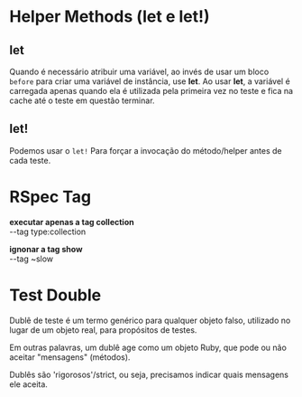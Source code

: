 # Helper Methods (let e let!)

## let

Quando é necessário atribuir uma variável, ao invés de usar um bloco `before` para criar uma variável de instância,
use **let**. Ao usar **let**, a variável é carregada apenas quando ela é utilizada pela primeira vez no teste e fica na
cache até o teste em questão terminar.

## let!

Podemos usar o `let!` Para forçar a invocação do método/helper antes de cada teste.

# RSpec Tag

**executar apenas a tag collection**  
--tag type:collection

**ignonar a tag show**  
--tag ~slow

# Test Double

Dublê de teste é um termo genérico para qualquer objeto falso, utilizado no lugar de um objeto real, para propósitos de testes.

Em outras palavras, um dublê age como um objeto Ruby, que pode ou não aceitar "mensagens" (métodos).

Dublês são 'rigorosos'/strict, ou seja, precisamos indicar quais mensagens ele aceita.
